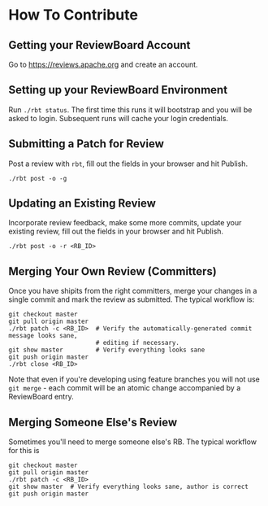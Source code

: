 How To Contribute
=================

Getting your ReviewBoard Account
--------------------------------
Go to https://reviews.apache.org and create an account.

Setting up your ReviewBoard Environment
---------------------------------------
Run `./rbt status`. The first time this runs it will bootstrap and you will be asked to login.
Subsequent runs will cache your login credentials.

Submitting a Patch for Review
-----------------------------
Post a review with `rbt`, fill out the fields in your browser and hit Publish.

    ./rbt post -o -g

Updating an Existing Review
---------------------------
Incorporate review feedback, make some more commits, update your existing review, fill out the
fields in your browser and hit Publish.

    ./rbt post -o -r <RB_ID>

Merging Your Own Review (Committers)
------------------------------------
Once you have shipits from the right committers, merge your changes in a single commit and mark
the review as submitted. The typical workflow is:

    git checkout master
    git pull origin master
    ./rbt patch -c <RB_ID>  # Verify the automatically-generated commit message looks sane,
                            # editing if necessary.
    git show master         # Verify everything looks sane
    git push origin master
    ./rbt close <RB_ID>

Note that even if you're developing using feature branches you will not use `git merge` - each
commit will be an atomic change accompanied by a ReviewBoard entry.

Merging Someone Else's Review
-----------------------------
Sometimes you'll need to merge someone else's RB. The typical workflow for this is

    git checkout master
    git pull origin master
    ./rbt patch -c <RB_ID>
    git show master  # Verify everything looks sane, author is correct
    git push origin master